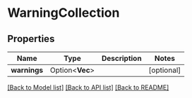 # WarningCollection

## Properties

Name | Type | Description | Notes
------------ | ------------- | ------------- | -------------
**warnings** | Option<**Vec<String>**> |  | [optional]

[[Back to Model list]](../README.md#documentation-for-models) [[Back to API list]](../README.md#documentation-for-api-endpoints) [[Back to README]](../README.md)


